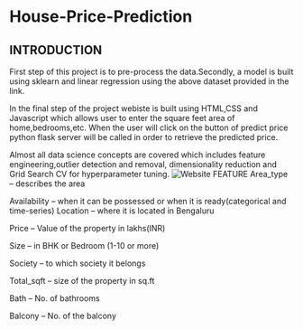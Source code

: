 # House-Price-Prediction
## INTRODUCTION
First step of this project is to pre-process the data.Secondly, a model is built using sklearn and linear regression using the above dataset provided in the link.

In the final step of the project webiste is built using HTML,CSS and Javascript which allows user to enter the square feet area of home,bedrooms,etc. When the user will click on the button of predict price python flask server will be called in order to retrieve the predicted price.

Almost all data science concepts are covered which includes feature engineering,outlier detection and removal, dimensionality reduction and Grid Search CV for hyperparameter tuning.
![Website](https://user-images.githubusercontent.com/83052989/117424737-bc301400-af3f-11eb-90a4-00dfcfc7d1d0.jpg)
FEATURE
Area_type – describes the area

Availability – when it can be possessed or when it is ready(categorical and time-series)
Location – where it is located in Bengaluru

Price – Value of the property in lakhs(INR)

Size – in BHK or Bedroom (1-10 or more)

Society – to which society it belongs

Total_sqft – size of the property in sq.ft

Bath – No. of bathrooms

Balcony – No. of the balcony



